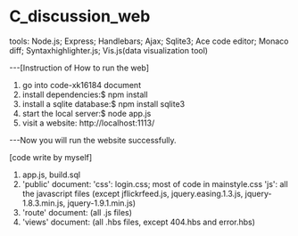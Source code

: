 # C_discussion_web

tools: Node.js; Express; Handlebars; Ajax; 
      Sqlite3; Ace code editor; Monaco diff; 
      Syntaxhighlighter.js; Vis.js(data visualization tool)

---[Instruction of How to run the web]

1. go into code-xk16184 document
2. install dependencies:$ npm install
2. install a sqlite database:$ npm install sqlite3
3. start the local server:$ node app.js
4. visit a website:
   http://localhost:1113/

---Now you will run the website successfully.

[code write by myself]
1. app.js, build.sql 
2. 'public' document: 
   'css': login.css; most of code in mainstyle.css
   'js': all the javascript files (except jflickrfeed.js, jquery.easing.1.3.js, jquery-1.8.3.min.js, jquery-1.9.1.min.js) 
3. 'route' document:
   (all  .js files)
4. 'views' document:
   (all .hbs files, except 404.hbs and error.hbs)


